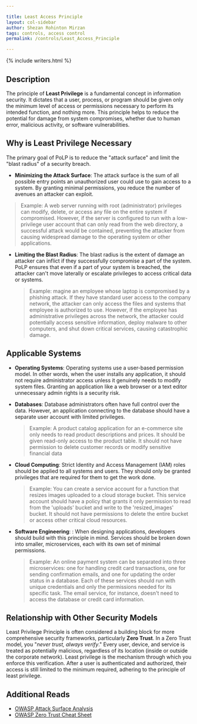 ```yaml
---

title: Least Access Principle
layout: col-sidebar
author: Shezan Rohinton Mirzan
tags: controls, access control
permalink: /controls/Least_Access_Principle

---
```


{% include writers.html %}

## Description
The principle of **Least Privilege** is a fundamental concept in information security. It dictates that a user, process, or program should be given only the minimum level of access or permissions necessary to perform its intended function, and nothing more. This principle helps to reduce the potential for damage from system compromises, whether due to human error, malicious activity, or software vulnerabilities.

## Why is Least Privilege Necessary
The primary goal of PoLP is to reduce the "attack surface" and limit the "blast radius" of a security breach.

- **Minimizing the Attack Surface**: The attack surface is the sum of all possible entry points an unauthorized user could use to gain access to a system. By granting minimal permissions, you reduce the number of avenues an attacker can exploit.
  
> Example: A web server running with root (administrator) privileges can modify, delete, or access any file on the entire system if compromised. However, if the server is configured to run with a low-privilege user account that can only read from the web directory, a successful attack would be contained, preventing the attacker from causing widespread damage to the operating system or other applications.

- **Limiting the Blast Radius**: The blast radius is the extent of damage an attacker can inflict if they successfully compromise a part of the system. PoLP ensures that even if a part of your system is breached, the attacker can't move laterally or escalate privileges to access critical data or systems.
  
    > Example: magine an employee whose laptop is compromised by a phishing attack. If they have standard user access to the company network, the attacker can only access the files and systems that employee is authorized to use. However, if the employee has administrative privileges across the network, the attacker could potentially access sensitive information, deploy malware to other computers, and shut down critical services, causing catastrophic damage.
    
## Applicable Systems
- **Operating Systems**: Operating systems use a user-based permission model. In other words, when the user installs any application, it should not require administrator access unless it genuinely needs to modify system files. Granting an application like a web browser or a text editor unnecessary admin rights is a security risk.
- **Databases**: Database administrators often have full control over the data. However, an application connecting to the database should have a separate user account with limited privileges.
  
    > Example: A product catalog application for an e-commerce site only needs to read product descriptions and prices. It should be given read-only access to the product table. It should not have permission to delete customer records or modify sensitive financial data
- **Cloud Computing**: Strict Identity and Access Management (IAM) roles should be applied to all systems and users. They should only be granted privileges that are required for them to get the work done.
  
    > Example: You can create a service account for a function that resizes images uploaded to a cloud storage bucket. This service account should have a policy that grants it only permission to read from the 'uploads' bucket and write to the 'resized_images' bucket. It should not have permissions to delete the entire bucket or access other critical cloud resources.

- **Software Engineering**: : When designing applications, developers should build with this principle in mind. Services should be broken down into smaller, microservices, each with its own set of minimal permissions.

    > Example: An online payment system can be separated into three microservices: one for handling credit card transactions, one for sending confirmation emails, and one for updating the order status in a database. Each of these services should run with unique credentials and only the permissions needed for its specific task. The email service, for instance, doesn't need to access the database or credit card information.

## Relationship with Other Security Models

Least Privilege Principle is often considered a building block for more comprehensive security frameworks, particularly **Zero Trust**. In a Zero Trust model, you "_never trust, always verify_." Every user, device, and service is treated as potentially malicious, regardless of its location (inside or outside the corporate network). Least privilege is the mechanism through which you enforce this verification. After a user is authenticated and authorized, their access is still limited to the minimum required, adhering to the principle of least privilege.

## Additional Reads
- [OWASP Attack Surface Analysis](https://cheatsheetseries.owasp.org/cheatsheets/Attack_Surface_Analysis_Cheat_Sheet.html)
- [OWASP Zero Trust Cheat Sheet](https://cheatsheetseries.owasp.org/cheatsheets/Zero_Trust_Architecture_Cheat_Sheet.html)

